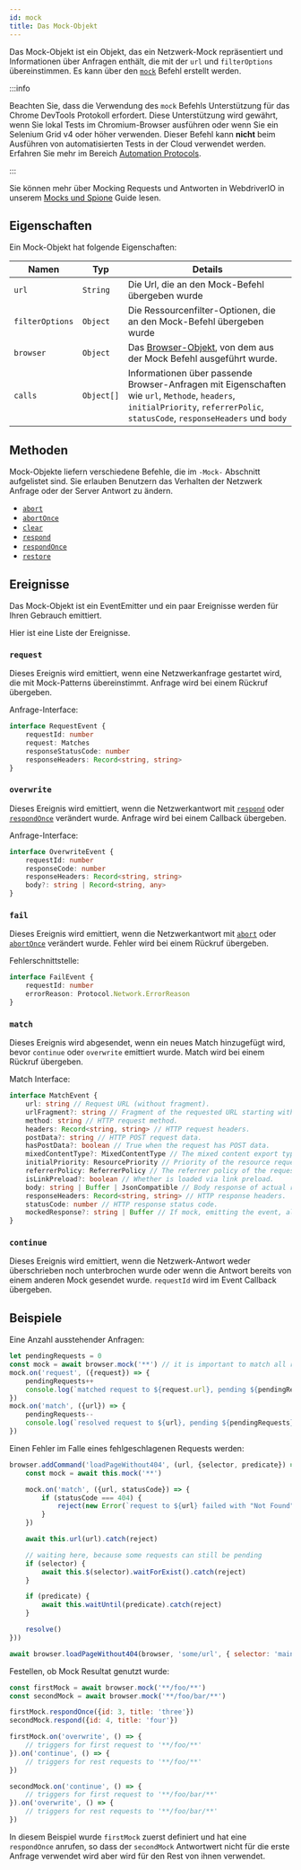 ```yaml
---
id: mock
title: Das Mock-Objekt
---
```


Das Mock-Objekt ist ein Objekt, das ein Netzwerk-Mock repräsentiert und Informationen über Anfragen enthält, die mit der `url` und `filterOptions` übereinstimmen. Es kann über den [`mock`](/docs/api/browser/mock) Befehl erstellt werden.

:::info

Beachten Sie, dass die Verwendung des `mock` Befehls Unterstützung für das Chrome DevTools Protokoll erfordert. Diese Unterstützung wird gewährt, wenn Sie lokal Tests im Chromium-Browser ausführen oder wenn Sie ein Selenium Grid v4 oder höher verwenden. Dieser Befehl kann __nicht__ beim Ausführen von automatisierten Tests in der Cloud verwendet werden. Erfahren Sie mehr im Bereich [Automation Protocols](/docs/automationProtocols).

:::

Sie können mehr über Mocking Requests und Antworten in WebdriverIO in unserem [Mocks und Spione](/docs/mocksandspies) Guide lesen.

## Eigenschaften

Ein Mock-Objekt hat folgende Eigenschaften:

| Namen           | Typ        | Details                                                                                                                                                                        |
| --------------- | ---------- | ------------------------------------------------------------------------------------------------------------------------------------------------------------------------------ |
| `url`           | `String`   | Die Url, die an den Mock-Befehl übergeben wurde                                                                                                                                |
| `filterOptions` | `Object`   | Die Ressourcenfilter-Optionen, die an den Mock-Befehl übergeben wurde                                                                                                          |
| `browser`       | `Object`   | Das [Browser-Objekt](browser), von dem aus der Mock Befehl ausgeführt wurde.                                                                                         |
| `calls`         | `Object[]` | Informationen über passende Browser-Anfragen mit Eigenschaften wie `url`, `Methode`, `headers`, `initialPriority`, `referrerPolic`, `statusCode`, `responseHeaders` und `body` |

## Methoden

Mock-Objekte liefern verschiedene Befehle, die im `-Mock-` Abschnitt aufgelistet sind. Sie erlauben Benutzern das Verhalten der Netzwerk Anfrage oder der Server Antwort zu ändern.

- [`abort`](/docs/api/mock/abort)
- [`abortOnce`](/docs/api/mock/abortOnce)
- [`clear`](/docs/api/mock/clear)
- [`respond`](/docs/api/mock/respond)
- [`respondOnce`](/docs/api/mock/respondOnce)
- [`restore`](/docs/api/mock/restore)

## Ereignisse

Das Mock-Objekt ist ein EventEmitter und ein paar Ereignisse werden für Ihren Gebrauch emittiert.

Hier ist eine Liste der Ereignisse.

### `request`

Dieses Ereignis wird emittiert, wenn eine Netzwerkanfrage gestartet wird, die mit Mock-Patterns übereinstimmt. Anfrage wird bei einem Rückruf übergeben.

Anfrage-Interface:
```ts
interface RequestEvent {
    requestId: number
    request: Matches
    responseStatusCode: number
    responseHeaders: Record<string, string>
}
```

### `overwrite`

Dieses Ereignis wird emittiert, wenn die Netzwerkantwort mit [`respond`](/docs/api/mock/respond) oder [`respondOnce`](/docs/api/mock/respondOnce) verändert wurde. Anfrage wird bei einem Callback übergeben.

Anfrage-Interface:
```ts
interface OverwriteEvent {
    requestId: number
    responseCode: number
    responseHeaders: Record<string, string>
    body?: string | Record<string, any>
}
```

### `fail`

Dieses Ereignis wird emittiert, wenn die Netzwerkantwort mit [`abort`](/docs/api/mock/abort) oder [`abortOnce`](/docs/api/mock/abortOnce) verändert wurde. Fehler wird bei einem Rückruf übergeben.

Fehlerschnittstelle:
```ts
interface FailEvent {
    requestId: number
    errorReason: Protocol.Network.ErrorReason
}
```

### `match`

Dieses Ereignis wird abgesendet, wenn ein neues Match hinzugefügt wird, bevor `continue` oder `overwrite` emittiert wurde. Match wird bei einem Rückruf übergeben.

Match Interface:
```ts
interface MatchEvent {
    url: string // Request URL (without fragment).
    urlFragment?: string // Fragment of the requested URL starting with hash, if present.
    method: string // HTTP request method.
    headers: Record<string, string> // HTTP request headers.
    postData?: string // HTTP POST request data.
    hasPostData?: boolean // True when the request has POST data.
    mixedContentType?: MixedContentType // The mixed content export type of the request.
    initialPriority: ResourcePriority // Priority of the resource request at the time request is sent.
    referrerPolicy: ReferrerPolicy // The referrer policy of the request, as defined in https://www.w3.org/TR/referrer-policy/
    isLinkPreload?: boolean // Whether is loaded via link preload.
    body: string | Buffer | JsonCompatible // Body response of actual resource.
    responseHeaders: Record<string, string> // HTTP response headers.
    statusCode: number // HTTP response status code.
    mockedResponse?: string | Buffer // If mock, emitting the event, also modified it's response.
}
```

### `continue`

Dieses Ereignis wird emittiert, wenn die Netzwerk-Antwort weder überschrieben noch unterbrochen wurde oder wenn die Antwort bereits von einem anderen Mock gesendet wurde. `requestId` wird im Event Callback übergeben.

## Beispiele

Eine Anzahl ausstehender Anfragen:

```js
let pendingRequests = 0
const mock = await browser.mock('**') // it is important to match all requests otherwise, the resulting value can be very confusing.
mock.on('request', ({request}) => {
    pendingRequests++
    console.log(`matched request to ${request.url}, pending ${pendingRequests} requests`)
})
mock.on('match', ({url}) => {
    pendingRequests--
    console.log(`resolved request to ${url}, pending ${pendingRequests} requests`)
})
```

Einen Fehler im Falle eines fehlgeschlagenen Requests werden:

```js
browser.addCommand('loadPageWithout404', (url, {selector, predicate}) => new Promise(async (resolve, reject) => {
    const mock = await this.mock('**')

    mock.on('match', ({url, statusCode}) => {
        if (statusCode === 404) {
            reject(new Error(`request to ${url} failed with "Not Found"`))
        }
    })

    await this.url(url).catch(reject)

    // waiting here, because some requests can still be pending
    if (selector) {
        await this.$(selector).waitForExist().catch(reject)
    }

    if (predicate) {
        await this.waitUntil(predicate).catch(reject)
    }

    resolve()
}))

await browser.loadPageWithout404(browser, 'some/url', { selector: 'main' })
```

Festellen, ob Mock Resultat genutzt wurde:

```js
const firstMock = await browser.mock('**/foo/**')
const secondMock = await browser.mock('**/foo/bar/**')

firstMock.respondOnce({id: 3, title: 'three'})
secondMock.respond({id: 4, title: 'four'})

firstMock.on('overwrite', () => {
    // triggers for first request to '**/foo/**'
}).on('continue', () => {
    // triggers for rest requests to '**/foo/**'
})

secondMock.on('continue', () => {
    // triggers for first request to '**/foo/bar/**'
}).on('overwrite', () => {
    // triggers for rest requests to '**/foo/bar/**'
})
```

In diesem Beispiel wurde `firstMock` zuerst definiert und hat eine `respondOnce` anrufen, so dass der `secondMock` Antwortwert nicht für die erste Anfrage verwendet wird aber wird für den Rest von ihnen verwendet.
